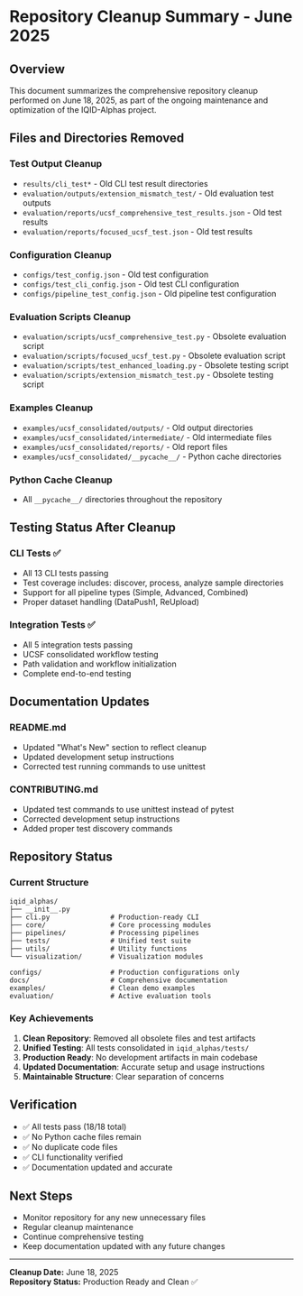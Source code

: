 # Repository Cleanup Summary - June 2025

## Overview
This document summarizes the comprehensive repository cleanup performed on June 18, 2025, as part of the ongoing maintenance and optimization of the IQID-Alphas project.

## Files and Directories Removed

### Test Output Cleanup
- `results/cli_test*` - Old CLI test result directories
- `evaluation/outputs/extension_mismatch_test/` - Old evaluation test outputs
- `evaluation/reports/ucsf_comprehensive_test_results.json` - Old test results
- `evaluation/reports/focused_ucsf_test.json` - Old test results

### Configuration Cleanup
- `configs/test_config.json` - Old test configuration
- `configs/test_cli_config.json` - Old test CLI configuration
- `configs/pipeline_test_config.json` - Old pipeline test configuration

### Evaluation Scripts Cleanup
- `evaluation/scripts/ucsf_comprehensive_test.py` - Obsolete evaluation script
- `evaluation/scripts/focused_ucsf_test.py` - Obsolete evaluation script
- `evaluation/scripts/test_enhanced_loading.py` - Obsolete testing script
- `evaluation/scripts/extension_mismatch_test.py` - Obsolete testing script

### Examples Cleanup
- `examples/ucsf_consolidated/outputs/` - Old output directories
- `examples/ucsf_consolidated/intermediate/` - Old intermediate files
- `examples/ucsf_consolidated/reports/` - Old report files
- `examples/ucsf_consolidated/__pycache__/` - Python cache directories

### Python Cache Cleanup
- All `__pycache__/` directories throughout the repository

## Testing Status After Cleanup

### CLI Tests ✅
- All 13 CLI tests passing
- Test coverage includes: discover, process, analyze sample directories
- Support for all pipeline types (Simple, Advanced, Combined)
- Proper dataset handling (DataPush1, ReUpload)

### Integration Tests ✅
- All 5 integration tests passing
- UCSF consolidated workflow testing
- Path validation and workflow initialization
- Complete end-to-end testing

## Documentation Updates

### README.md
- Updated "What's New" section to reflect cleanup
- Updated development setup instructions
- Corrected test running commands to use unittest

### CONTRIBUTING.md
- Updated test commands to use unittest instead of pytest
- Corrected development setup instructions
- Added proper test discovery commands

## Repository Status

### Current Structure
```
iqid_alphas/
├── __init__.py
├── cli.py               # Production-ready CLI
├── core/                # Core processing modules
├── pipelines/           # Processing pipelines
├── tests/               # Unified test suite
├── utils/               # Utility functions
└── visualization/       # Visualization modules

configs/                 # Production configurations only
docs/                    # Comprehensive documentation
examples/                # Clean demo examples
evaluation/              # Active evaluation tools
```

### Key Achievements
1. **Clean Repository**: Removed all obsolete files and test artifacts
2. **Unified Testing**: All tests consolidated in `iqid_alphas/tests/`
3. **Production Ready**: No development artifacts in main codebase
4. **Updated Documentation**: Accurate setup and usage instructions
5. **Maintainable Structure**: Clear separation of concerns

## Verification
- ✅ All tests pass (18/18 total)
- ✅ No Python cache files remain
- ✅ No duplicate code files
- ✅ CLI functionality verified
- ✅ Documentation updated and accurate

## Next Steps
- Monitor repository for any new unnecessary files
- Regular cleanup maintenance
- Continue comprehensive testing
- Keep documentation updated with any future changes

---
**Cleanup Date:** June 18, 2025  
**Repository Status:** Production Ready and Clean ✅
